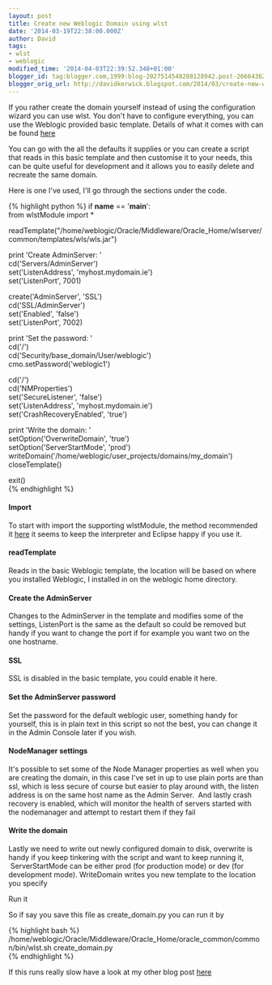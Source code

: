 ```yaml
---
layout: post
title: Create new Weblogic Domain using wlst
date: '2014-03-19T22:38:00.000Z'
author: David
tags:
- wlst
- weblogic
modified_time: '2014-04-03T22:39:52.348+01:00'
blogger_id: tag:blogger.com,1999:blog-2027514548288128942.post-2666436262490330587
blogger_orig_url: http://davidkerwick.blogspot.com/2014/03/create-new-weblogic-domain-using-wlst.html
---
```


  
If you rather create the domain yourself instead of using the configuration wizard you can use wlst. You don't have to configure everything, you can use the Weblogic provided basic template. Details of what it comes with can be found [here](http://docs.oracle.com/middleware/1212/wls/WLDTR/templates.htm#i1115503)  

You can go with the all the defaults it supplies or you can create a script that reads in this basic template and then customise it to your needs, this can be quite useful for development and it allows you to easily delete and recreate the same domain.  

Here is one I've used, I'll go through the sections under the code.  

{% highlight python %} 
if __name__ == '__main__':  
    from wlstModule import *  

readTemplate("/home/weblogic/Oracle/Middleware/Oracle_Home/wlserver/common/templates/wls/wls.jar")  

print 'Create AdminServer: '  
cd('Servers/AdminServer')  
set('ListenAddress', 'myhost.mydomain.ie')  
set('ListenPort', 7001)  

create('AdminServer', 'SSL')  
cd('SSL/AdminServer')  
set('Enabled', 'false')  
set('ListenPort', 7002)  

print 'Set the password: '  
cd('/')  
cd('Security/base_domain/User/weblogic')  
cmo.setPassword('weblogic1')  

cd('/')  
cd('NMProperties')  
set('SecureListener', 'false')  
set('ListenAddress', 'myhost.mydomain.ie')  
set('CrashRecoveryEnabled', 'true')  

print 'Write the domain: '  
setOption('OverwriteDomain', 'true')  
setOption('ServerStartMode', 'prod')  
writeDomain('/home/weblogic/user_projects/domains/my_domain')  
closeTemplate()  

exit()  
{% endhighlight %}

#### Import

To start with import the supporting wlstModule, the method recommended it [here](http://docs.oracle.com/cd/E47843_04/121222/OEPUG/weblogic.htm#sthref175) it seems to keep the interpreter and Eclipse happy if you use it.  

#### readTemplate 

Reads in the basic Weblogic template, the location will be based on where you installed Weblogic, I installed in on the weblogic home directory.  

#### Create the AdminServer

Changes to the AdminServer in the template and modifies some of the settings, ListenPort is the same as the default so could be removed but handy if you want to change the port if for example you want two on the one hostname.  

#### SSL

SSL is disabled in the basic template, you could enable it here.  

#### Set the AdminServer password

Set the password for the default weblogic user, something handy for yourself, this is in plain text in this script so not the best, you can change it in the Admin Console later if you wish.  

#### NodeManager settings

It's possible to set some of the Node Manager properties as well when you are creating the domain, in this case I've set in up to use plain ports are than ssl, which is less secure of course but easier to play around with, the listen address is on the same host name as the Admin Server.  And lastly crash recovery is enabled, which will monitor the health of servers started with the nodemanager and attempt to restart them if they fail  

#### Write the domain

Lastly we need to write out newly configured domain to disk, overwrite is handy if you keep tinkering with the script and want to keep running it,  ServerStartMode can be either prod (for production mode) or dev (for development mode). WriteDomain writes you new template to the location you specify  

Run it  

So if say you save this file as create_domain.py you can run it by  

{% highlight bash %} 
/home/weblogic/Oracle/Middleware/Oracle_Home/oracle_common/common/bin/wlst.sh create_domain.py  
{% endhighlight %}

If this runs really slow have a look at my other blog post [here](http://davidkerwick.blogspot.ie/2014/03/really-slow-wlst-and-adminserver-start.html)